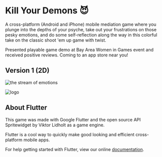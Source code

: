 # Kill Your Demons 😈

A cross-platform (Android and iPhone) mobile mediation game where you plunge into the depths of your psyche, take out your frustrations on those pesky emotions, and do some self-reflection along the way in this colorful take on the classic shoot 'em up game with twist.

Presented playable game demo at Bay Area Women in Games event and received positive reviews. Coming to an app store near you!

## Version 1 (2D)

![the stream of emotions](https://i.imgur.com/u2hHjMN.png)

![logo](https://i.imgur.com/2lVh3cF.jpg)

## About Flutter

This game was made with Google Flutter and the open source API Spritewidget by Viktor Lidholt as a game engine.

Flutter is a cool way to quickly make good looking and efficient cross-platform mobile apps.

For help getting started with Flutter, view our online
[documentation](https://flutter.io/).

